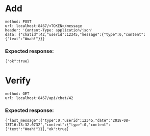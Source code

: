 # Add
```
method: POST
url: localhost:8467/<TOKEN>/message
header: 'Content-Type: application/json'
data: {"chatid":42,"userid":12345,"message":{"type":0,"content":{"text":"Woah!"}}}
```

### Expected response:
`{"ok":true}`


# Verify
```
method: GET
url: localhost:8467/api/chat/42
```

### Expected response:
`{"last_message":{"type":0,"userid":12345,"date":"2018-08-13T16:13:32.073Z","content":{"type":0,"content":{"text":"Woah!"}}},"ok":true}`
